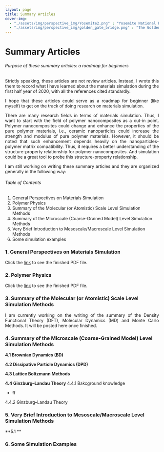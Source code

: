```yaml
---
layout: page
title: Summary Articles
cover-img: 
  - "./assets/img/perspective_img/Yosemite2.png" : "Yosemite National Park , Jun 2016"
  - "./assets/img/perspective_img/golden_gate_bridge.png" : "The Golden Gate Bridge @San Francisco, May 2017"
---
```


# Summary Articles

###### Purpose of these summary articles: a roadmap for beginners

<p style="text-align: justify"> Strictly speaking, these articles are not review articles. Instead, I wrote this them to record what I have learned about the materials simulation during the first half year of 2020, with all the references cited standardly.

<p style="text-align: justify"> I hope that these articles could serve as a roadmap for beginner (like myself) to get on the track of doing research on materials simulation. </p>

<p style="text-align: justify"> There are many research fields in terms of materials simulation. Thus, I want to start with the field of polymer nanocomposites as a cut-in point. Polymer nanocomposites could change and enhance the properties of the pure polymer materials, i.e., ceramic nanoparticles could increase the strength and modulus of pure polymer materials. However, it should be noted that such enhancement depends heavily on the nanoparticles-polymer matrix compatibility. Thus, it requires a better understanding of the structure-property relationship for polymer nanocomposites. And simulation could be a great tool to probe this structure-property relationship. </p>

<p style="text-align: justify"> I am still working on writing these summary articles and they are organized generally in the following way: </p>

###### Table of Contents
1. General Perspectives on Materials Simulation
2. Polymer Physics
3. Summary of the Molecular (or Atomistic) Scale Level Simulation Methods
4. Summary of the Microscale (Coarse-Grained Model) Level Simulation Methods
5. Very Brief Introduction to Mesoscale/Macroscale Level Simulation Methods
6. Some simulation examples


### 1. General Perspectives on Materials Simulation
<p style="text-align: justify"> Click the <a href="https://drive.google.com/file/d/1kDah1F-wAiLNm8QHEpMBobOn7I9p0jaz/view?usp=sharing">link</a> to see the finished PDF file. </p>

### 2. Polymer Physics
<p style="text-align: justify"> Click the <a href="https://drive.google.com/file/d/1PLAWguHrLTZ6jn2sdAVnEYv-bd2dI-r6/view?usp=sharing">link</a> to see the finished PDF file. </p>

### 3. Summary of the Molecular (or Atomistic) Scale Level Simulation Methods
<p style="text-align: justify"> I am currently working on the writing of the summary of the Density Functional Theory (DFT), Molecular Dynamics (MD) and Monte Carlo Methods. It will be posted here once finished. </p>

### 4. Summary of the Microscale (Coarse-Grained Model) Level Simulation Methods
**4.1 Brownian Dynamics (BD)**

**4.2 Dissipative Particle Dynamics (DPD)**

**4.3 Lattice Boltzmann Methods**

**4.4 Ginzburg–Landau Theory**
4.4.1 Bakcground knowledge
* ff

4.4.2 Ginzburg–Landau Theory

### 5. Very Brief Introduction to Mesoscale/Macroscale Level Simulation Methods
**5.1 **

### 6. Some Simulation Examples
